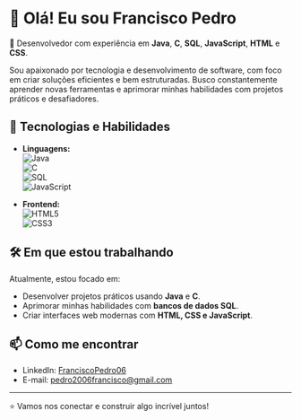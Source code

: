 # 👋 Olá! Eu sou Francisco Pedro

🎯 Desenvolvedor com experiência em **Java**, **C**, **SQL**, **JavaScript**, **HTML** e **CSS**.

Sou apaixonado por tecnologia e desenvolvimento de software, com foco em criar soluções eficientes e bem estruturadas. Busco constantemente aprender novas ferramentas e aprimorar minhas habilidades com projetos práticos e desafiadores.

## 🚀 Tecnologias e Habilidades

- **Linguagens:**  
  ![Java](https://img.shields.io/badge/Java-blue?style=flat&logo=java)  
  ![C](https://img.shields.io/badge/C-00599C?style=flat&logo=c)  
  ![SQL](https://img.shields.io/badge/SQL-4479A1?style=flat&logo=mysql)  
  ![JavaScript](https://img.shields.io/badge/JavaScript-F7DF1E?style=flat&logo=javascript&logoColor=black)

- **Frontend:**  
  ![HTML5](https://img.shields.io/badge/HTML5-E34F26?style=flat&logo=html5&logoColor=white)  
  ![CSS3](https://img.shields.io/badge/CSS3-1572B6?style=flat&logo=css3)

## 🛠️ Em que estou trabalhando
Atualmente, estou focado em:
- Desenvolver projetos práticos usando **Java** e **C**.
- Aprimorar minhas habilidades com **bancos de dados SQL**.
- Criar interfaces web modernas com **HTML, CSS e JavaScript**. 

## 📫 Como me encontrar
- LinkedIn: [FranciscoPedro06](www.linkedin.com/in/francisco-pedro-5150492ba)
- E-mail: pedro2006francisco@gmail.com

---

⭐ Vamos nos conectar e construir algo incrível juntos!
